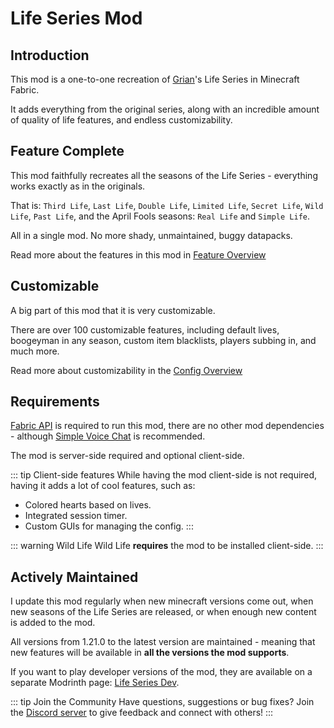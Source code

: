 # Life Series Mod

## Introduction
This mod is a one-to-one recreation of [Grian](https://www.youtube.com/c/Grian)'s Life Series in Minecraft Fabric.

It adds everything from the original series, along with an incredible amount of quality of life features, and endless customizability.

## Feature Complete
This mod faithfully recreates all the seasons of the Life Series - everything works exactly as in the originals.

That is: `Third Life`, `Last Life`, `Double Life`, `Limited Life`, `Secret Life`, `Wild Life`, `Past Life`, and the April Fools seasons: `Real Life` and `Simple Life`.

All in a single mod. No more shady, unmaintained, buggy datapacks.

Read more about the features in this mod in [Feature Overview](/features/overview)

## Customizable
A big part of this mod that it is very customizable. 

There are over 100 customizable features, including default lives, boogeyman in any season, custom item blacklists, players subbing in, and much more.

Read more about customizability in the [Config Overview](/config/overview)

## Requirements
[Fabric API](https://modrinth.com/mod/fabric-api) is required to run this mod, there are no other mod dependencies - although [Simple Voice Chat](https://modrinth.com/plugin/simple-voice-chat) is recommended.

The mod is server-side required and optional client-side.

::: tip Client-side features
While having the mod client-side is not required, having it adds a lot of cool features, such as:
- Colored hearts based on lives.
- Integrated session timer.
- Custom GUIs for managing the config.
:::

::: warning Wild Life
Wild Life **requires** the mod to be installed client-side.
:::

## Actively Maintained

I update this mod regularly when new minecraft versions come out, when new seasons of the Life Series are released, or when enough new content is added to the mod.

All versions from 1.21.0 to the latest version are maintained - meaning that new features will be available in **all the versions the mod supports**.

If you want to play developer versions of the mod, they are available on a separate Modrinth page: [Life Series Dev](https://modrinth.com/mod/life-series-dev).

::: tip Join the Community
Have questions, suggestions or bug fixes? Join the [Discord server](https://discord.gg/QWJxfb4zQZ) to give feedback and connect with others!
:::